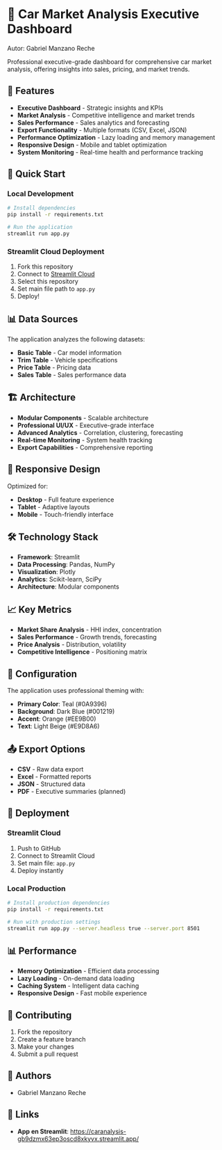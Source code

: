 # 🚗 Car Market Analysis Executive Dashboard

Autor: Gabriel Manzano Reche

Professional executive-grade dashboard for comprehensive car market analysis, offering insights into sales, pricing, and market trends.

## 🌟 Features

- **Executive Dashboard** - Strategic insights and KPIs
- **Market Analysis** - Competitive intelligence and market trends  
- **Sales Performance** - Sales analytics and forecasting
- **Export Functionality** - Multiple formats (CSV, Excel, JSON)
- **Performance Optimization** - Lazy loading and memory management
- **Responsive Design** - Mobile and tablet optimization
- **System Monitoring** - Real-time health and performance tracking

## 🚀 Quick Start

### Local Development
```bash
# Install dependencies
pip install -r requirements.txt

# Run the application
streamlit run app.py
```

### Streamlit Cloud Deployment
1. Fork this repository
2. Connect to [Streamlit Cloud](https://share.streamlit.io)
3. Select this repository
4. Set main file path to `app.py`
5. Deploy!

## 📊 Data Sources

The application analyzes the following datasets:
- **Basic Table** - Car model information
- **Trim Table** - Vehicle specifications
- **Price Table** - Pricing data
- **Sales Table** - Sales performance data

## 🏗️ Architecture

- **Modular Components** - Scalable architecture
- **Professional UI/UX** - Executive-grade interface
- **Advanced Analytics** - Correlation, clustering, forecasting
- **Real-time Monitoring** - System health tracking
- **Export Capabilities** - Comprehensive reporting

## 📱 Responsive Design

Optimized for:
- **Desktop** - Full feature experience
- **Tablet** - Adaptive layouts
- **Mobile** - Touch-friendly interface

## 🛠️ Technology Stack

- **Framework**: Streamlit
- **Data Processing**: Pandas, NumPy
- **Visualization**: Plotly
- **Analytics**: Scikit-learn, SciPy
- **Architecture**: Modular components

## 📈 Key Metrics

- **Market Share Analysis** - HHI index, concentration
- **Sales Performance** - Growth trends, forecasting
- **Price Analysis** - Distribution, volatility
- **Competitive Intelligence** - Positioning matrix

## 🔧 Configuration

The application uses professional theming with:
- **Primary Color**: Teal (#0A9396)
- **Background**: Dark Blue (#001219)
- **Accent**: Orange (#EE9B00)
- **Text**: Light Beige (#E9D8A6)

## 📤 Export Options

- **CSV** - Raw data export
- **Excel** - Formatted reports
- **JSON** - Structured data
- **PDF** - Executive summaries (planned)

## 🚀 Deployment

### Streamlit Cloud
1. Push to GitHub
2. Connect to Streamlit Cloud
3. Set main file: `app.py`
4. Deploy instantly

### Local Production
```bash
# Install production dependencies
pip install -r requirements.txt

# Run with production settings
streamlit run app.py --server.headless true --server.port 8501
```

## 📊 Performance

- **Memory Optimization** - Efficient data processing
- **Lazy Loading** - On-demand data loading
- **Caching System** - Intelligent data caching
- **Responsive Design** - Fast mobile experience

## 🤝 Contributing

1. Fork the repository
2. Create a feature branch
3. Make your changes
4. Submit a pull request

## 👥 Authors

- Gabriel Manzano Reche

## 🔗 Links

- **App en Streamlit**: https://caranalysis-gb9dzmx63ep3oscd8xkyvx.streamlit.app/
